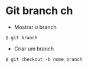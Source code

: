 # Git branch ch

* Mostrar o branch
````
$ git branch
````
* Criar um branch
````
$ git checkout -b nome_branch
````